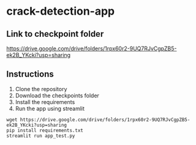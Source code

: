 # crack-detection-app

## Link to checkpoint folder 

https://drive.google.com/drive/folders/1rpx60r2-9UQ7RJvCgpZB5-ek2B_YKcki?usp=sharing


## Instructions 
1. Clone the repository 
2. Download the checkpoints folder 
3. Install the requirements 
4. Run the app using streamlit 

~~~
wget https://drive.google.com/drive/folders/1rpx60r2-9UQ7RJvCgpZB5-ek2B_YKcki?usp=sharing
pip install requirements.txt
streamlit run app_test.py
~~~

